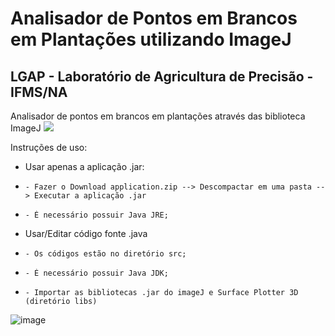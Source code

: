 # Analisador de Pontos em Brancos em Plantações utilizando ImageJ

<h2> LGAP - Laboratório de Agricultura de Precisão -IFMS/NA </h2>
Analisador de pontos em brancos em plantações através das biblioteca ImageJ

<img src="https://user-images.githubusercontent.com/38302789/129792087-67bc7baf-b9a1-4162-8ab5-06e0acdef823.png"> 

Instruções de uso:
* Usar apenas a aplicação .jar:
*     - Fazer o Download application.zip --> Descompactar em uma pasta --> Executar a aplicação .jar
*     - É necessário possuir Java JRE;
* Usar/Editar código fonte .java
*     - Os códigos estão no diretório src; 
*     - É necessário possuir Java JDK;
*     - Importar as bibliotecas .jar do imageJ e Surface Plotter 3D (diretório libs)

![image](https://user-images.githubusercontent.com/38302789/129792087-67bc7baf-b9a1-4162-8ab5-06e0acdef823.png)
